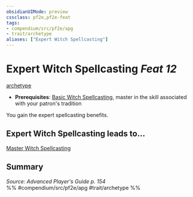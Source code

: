 ```yaml
---
obsidianUIMode: preview
cssclass: pf2e,pf2e-feat
tags:
- compendium/src/pf2e/apg
- trait/archetype
aliases: ["Expert Witch Spellcasting"]
---
```

# Expert Witch Spellcasting  *Feat 12*  
[archetype](/rules/traits/archetype.md)  

- **Prerequisites**: [Basic Witch Spellcasting](/compendium/feats/basic-witch-spellcasting-apg.md), master in the skill associated with your patron's tradition

You gain the expert spellcasting benefits.

## Expert Witch Spellcasting leads to...

[Master Witch Spellcasting](/compendium/feats/master-witch-spellcasting-apg.md)

## Summary

*Source: Advanced Player's Guide p. 154*  
%% #compendium/src/pf2e/apg #trait/archetype %%